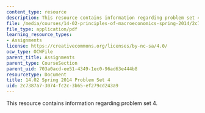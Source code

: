 ```yaml
---
content_type: resource
description: This resource contains information regarding problem set 4.
file: /media/courses/14-02-principles-of-macroeconomics-spring-2014/2c7387a73074fc2c3b65ef279cd243a9_MIT14_02S14_pset4.pdf
file_type: application/pdf
learning_resource_types:
- Assignments
license: https://creativecommons.org/licenses/by-nc-sa/4.0/
ocw_type: OCWFile
parent_title: Assignments
parent_type: CourseSection
parent_uid: 703a0acd-ee51-4349-1ec0-96ad63e444b8
resourcetype: Document
title: 14.02 Spring 2014 Problem Set 4
uid: 2c7387a7-3074-fc2c-3b65-ef279cd243a9
---
```

This resource contains information regarding problem set 4.